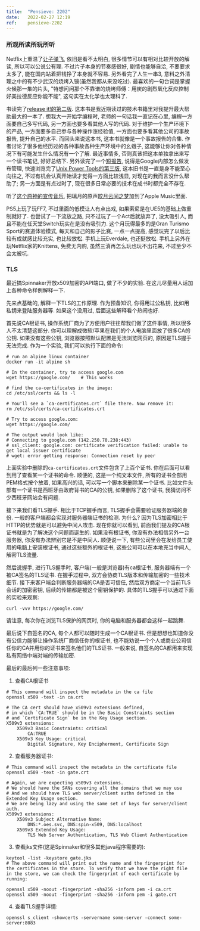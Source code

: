 ```yaml
---
title:  "Pensieve: 2202"
date:   2022-02-27 12:19
ref:    pensieve-2202
---
```


### 所观所读所玩所听

Netflix上重温了[让子弹飞](https://www.netflix.com/au/title/81116168), 依旧是看不太明白, 很多情节可以有相对比较开放的解读, 所以可以公说公有理. 不过片子本身的节奏感很好, 剧情也能够自洽, 不要要求太多了, 能在国内站着把钱挣了本身就不容易. 另外看完了人生一串3, 意料之外清理之中的有不少武汉的烧烤入镜(虽然我都从来没吃过). 最喜欢的一句台词是掌握火候那一集的片头, "特想问问那个不靠谱的烧烤师傅：用炭的剧烈氧化反应控制好美拉德反应你能不能", 这句实在太化学也太理科了.

书读完了[release it!的第二版](https://www.oreilly.com/library/view/release-it-2nd/9781680504552/). 这本书是我近期读过的技术书籍里对我提升最大帮助最大的一本了. 想我大一开始学编程时, 老师的一句话我一直记在心里, 编程一方面要自己多写代码, 另一方面也要多看其他人写的代码. 对于维护一个生产环境下的产品, 一方面要多自己参与各种操作涨经验值, 一方面也要多看其他公司的事故报告, 提升自己的水平. 而回头来说这本书, 这本书就像是一个事故报告的合集. 作者讨论了很多他经历过的各种事故各种生产环境中的幺蛾子, 这能够让你对各种情况下有可能发生什么情况有一个了解. 最近事情多, 否则真该把这本单独拿出来写一个读书笔记, 好好总结下. 另外读完了一个[短报告](https://learning.oreilly.com/api/v1/continue/9781492049036/), 说得是Google内部怎么做发布管理, 快速浏览完了[Unix Power Tools的第三版](https://learning.oreilly.com/api/v1/continue/0596003307/), 这本旧书是一直是身不能至心向往之, 不过有机会认真开始读才觉得一方面比较浅显, 对现在的我而言没什么帮助了; 另一方面是有点过时了, 现在很多日常必要的技术在成书时都完全不存在.

听了[这个原神的宣传音乐](https://www.youtube.com/watch?v=NPTuMyRFfx4), 把璃月的原声[皎月云间之梦](https://music.apple.com/cn/album/%E5%8E%9F%E7%A5%9E-%E7%9A%8E%E6%9C%88%E4%BA%91%E9%97%B4%E4%B9%8B%E6%A2%A6-%E6%B8%B8%E6%88%8F-%E5%8E%9F%E7%A5%9E-%E5%8E%9F%E5%A3%B0%E9%9F%B3%E4%B9%90/1538376795?l=en)加到了Apple Music里面.

PS5上玩了玩FF7, 不过里面的低模让人有点出戏, 如果索尼是在UE5的基础上做重制就好了. 也尝试了一下流放之路, 只不过玩了一个Act后就放弃了, 没太吸引人, 而且不能在任天堂Switch玩实在是没有吸引力. 这个月玩得最多的是Gran Turismo Sport的赛道体验模式, 每天和自己的影子比赛, 一点一点提高, 感觉玩完了以后比较有成就感比较充实, 也比较放松. 手机上玩Everdale, 也还挺放松. 手机上另外在玩Netflix家的Knittens, 免费无内购, 虽然三消再怎么玩也玩不出花来, 不过至少不会太被坑.

### TLS

最近搞Spinnaker开放x509加密的API端口, 做了不少的实验. 在这儿尽量用人话加上各种命令样例解释一下.

先来点基础的, 解释一下TLS的工作原理. 作为预备知识, 你得用过公私钥, 比如用私钥来登陆服务器等. 如果这个没用过, 后面这些解释看个热闹也好.

首先说CA根证书, 操作系统厂商为了方便用户往往帮我们做了这件事情, 所以很多人不太清楚这部分. 你可以理解成微软/苹果在我们的个人电脑里面放了很多CA的公钥. 如果没有这些公钥, 浏览器按照默认配置是无法浏览网页的, 原因是TLS握手无法完成. 作为一个实验, 我们可以执行下面的命令:

```
# run an alpine linux container
docker run -it alpine sh

# In the container, try to access google.com
wget https://google.com/    # This works

# find the ca-certificates in the image:
cd /etc/ssl/certs && ls -l

# You'll see a `ca-certificates.crt` file there. Now remove it:
rm /etc/ssl/certs/ca-certificates.crt

# Try to access google.com:
wget https://google.com/

# The output would look like:
# Connecting to google.com (142.250.70.238:443)
# ssl_client: google.com: certificate verification failed: unable to get local issuer certificate
# wget: error getting response: Connection reset by peer
```

上面实验中删除的`ca-certificates.crt`文件包含了上百个证书. 你在后面可以看到用了查看某一个证书的命令. 顺便的, 这是一个纯文本文件, 所有的证书全部用PEM格式按个放着, 如果高兴的话, 可以写一个脚本来删除某一个证书. 比如文件头部有一个证书是西班牙由政府背书的CA的公钥, 如果删除了这个证书, 我猜访问不少西班牙网站会有问题.

接下来我们看TLS握手. 相比于TCP握手而言, TLS握手会需要验证服务器端的身份. 一般的客户端都会实现对服务器端证书的检测. 为什么? 因为TLS加密相比于HTTP的优势就是可以避免中间人攻击. 现在你就可以看到, 前面我们提及的CA根证书就是为了解决这个问题而诞生的. 如果没有根证书, 你没有办法相信另外一台服务器, 你没有办法辨别它是不是中间人. 顺便说一下, 有些公司里会在发给员工使用的电脑上安装根证书, 通过这些额外的根证书, 这些公司可以在本地充当中间人, 解密TLS流量.

然后说握手, 进行TLS握手时, 客户端(一般是浏览器)有ca根证书, 服务器端有一个被CA签名的TLS证书. 在握手过程中, 双方会协商TLS版本和传输加密的一些技术细节. 接下来客户端会判断服务器端的CA是否可信任, 然后双方商定一个当前TLS会话的加密密钥, 后续的传输都是被这个密钥保护的. 具体的TLS握手可以通过下面的实验来观察:

```
curl -vvv https://google.com/
```

请注意, 每次你在浏览TLS保护的网页时, 你的电脑和服务器都会这样一起跳舞.

最后说下自签名的CA, 每个人都可以随时生成一个CA根证书. 但是想想也知道你没有公信力能够让操作系统厂商信任你的根证书, 也不能劝说一个个人或商业公司信任你的CA并用你的证书来签名他们的TLS证书. 一般来说, 自签名的CA都用来实现私有网络中端对端的传输加密.

最后的最后列一些注意事项:

1. 查看CA根证书
```
# This command will inspect the metadata in the ca file
openssl x509 -text -in ca.crt

# The CA cert should have x509v3 extensions defined,
# in which `CA:TRUE` should be in the Basic Constraints section
# and `Certificate Sign` be in the Key Usage section.
X509v3 extensions:
    X509v3 Basic Constraints: critical
        CA:TRUE
    X509v3 Key Usage: critical
        Digital Signature, Key Encipherment, Certificate Sign
```

2. 查看服务器证书:

```
# This command will inspect the metadata in the certificate file
openssl x509 -text -in gate.crt

# Again, we are expecting x509v3 extensions.
# We should have the SANs covering all the domains that we may use
# And we should have TLS web server/client authn defined in the Extended Key Usage section.
# We are being lazy and using the same set of keys for server/client auth.
X509v3 extensions:
    X509v3 Subject Alternative Name:
        DNS:*.oes.svc, DNS:spin-x509, DNS:localhost
    X509v3 Extended Key Usage:
        TLS Web Server Authentication, TLS Web Client Authentication
```

3. 查看jks文件(这是Spinnaker和很多其他java程序需要的):

```
keytool -list -keystore gate.jks
# The above command will print out the name and the fingerprint for the certificates in the store. To verify that we have the right file in the store, we can check the fingerprint of each certificate by running:

openssl x509 -noout -fingerprint -sha256 -inform pem -i ca.crt
openssl x509 -noout -fingerprint -sha256 -inform pem -i gate.crt
```

4. 查看TLS握手详情:

```
openssl s_client -showcerts -servername some-server -connect some-server:8083
```

